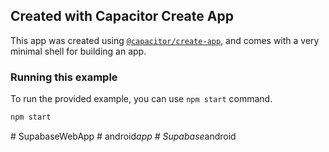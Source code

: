 ## Created with Capacitor Create App

This app was created using [`@capacitor/create-app`](https://github.com/ionic-team/create-capacitor-app),
and comes with a very minimal shell for building an app.

### Running this example

To run the provided example, you can use `npm start` command.

```bash
npm start
```
#   S u p a b a s e W e b A p p  
 #   a n d r o i d _ a p p  
 #   S u p a b a s e _ a n d r o i d  
 